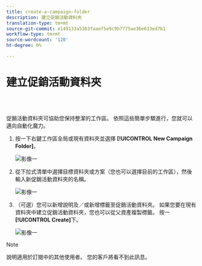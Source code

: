 ```yaml
---
title: create-a-campaign-folder
description: 建立促銷活動資料夾
translation-type: tm+mt
source-git-commit: e149133a5383faaef5e9c9b7775ae36e633ed7b1
workflow-type: tm+mt
source-wordcount: '120'
ht-degree: 0%

---
```



# 建立促銷活動資料夾

<br> 

促銷活動資料夾可協助您保持整潔的工作區。 依照這些簡單步驟進行，您就可以邁向自動化魔力。

1. 按一下右鍵工作區全局或現有資料夾並選擇 **[!UICONTROL New Campaign Folder]**。

   ![影像一](/help/sky/assets/campaign-folders/create-a-campaign-folder/create-a-campaign-folder-1.png)

1. 從下拉式清單中選擇目標資料夾或方案（您也可以選擇目前的工作區），然後輸入新促銷活動資料夾的名稱。

   ![影像一](/help/sky/assets/campaign-folders/create-a-campaign-folder/create-a-campaign-folder-2.png)

1. （可選）您可以新增說明及／或新增標籤至促銷活動資料夾。 如果您要在現有資料夾中建立促銷活動資料夾，您也可以從父資產複製標籤。 按一 **[!UICONTROL Create]**&#x200B;下。

   ![影像一](/help/sky/assets/campaign-folders/create-a-campaign-folder/create-a-campaign-folder-3.png)

>[!NOTE]
>
>說明適用於訂閱中的其他使用者。 您的客戶將看不到此訊息。
